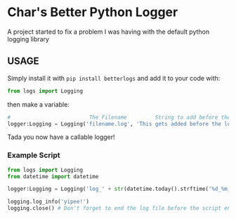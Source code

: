 # Char's Better Python Logger

A project started to fix a problem I was having with the default python logging library

## USAGE

Simply install it with `pip install betterlogs` and add it to your code with:
```python
from logs import Logging
```

then make a variable:
```python
#                         The Filename         String to add before the log        Whether to print the log (Defaults to True)
logger:Logging = Logging('filename.log', 'This gets added before the log starts!', False)
```

Tada you now have a callable logger!

### Example Script
```python
from logs import Logging
from datetime import datetime

logger:Logging = Logging('log_' + str(datetime.today().strftime('%d_%m_%Y-%H_%M_%S')) + '.log')

logging.log_info('yipee!')
logging.close() # Don't forget to end the log file before the script ends!
```